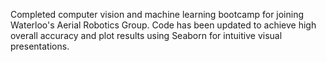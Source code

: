 Completed computer vision and machine learning bootcamp for joining Waterloo's Aerial Robotics Group. Code has been updated to achieve high overall accuracy and plot results using Seaborn for intuitive visual presentations.
